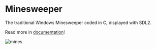 # Minesweeper
The traditional Windows Minesweeper coded in C, displayed with SDL2.

Read more in [documentation](https://github.com/KRobertK13/Programming1/blob/main/dokumentacio.pdf)!

![mines](https://github.com/KRobertK13/Programming1/assets/102753849/36f3e475-54d3-4655-b460-79241b68a744)
